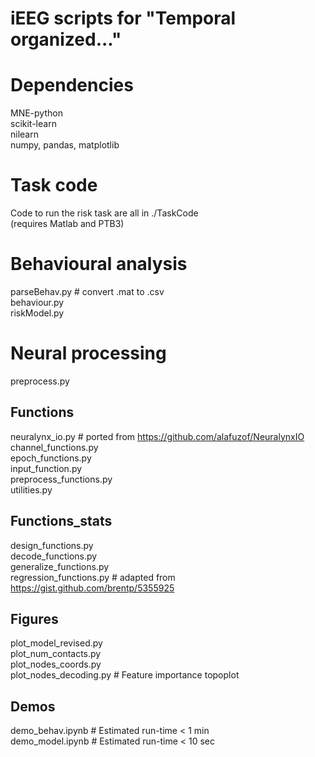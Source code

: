# iEEG scripts for "Temporal organized..."
# Dependencies 
MNE-python  
scikit-learn  
nilearn  
numpy, pandas, matplotlib  

# Task code
Code to run the risk task are all in ./TaskCode  
(requires Matlab and PTB3)

# Behavioural analysis
parseBehav.py # convert .mat to .csv    
behaviour.py  
riskModel.py  

# Neural processing
preprocess.py  

## Functions 
neuralynx_io.py # ported from https://github.com/alafuzof/NeuralynxIO  
channel_functions.py  
epoch_functions.py  
input_function.py  
preprocess_functions.py  
utilities.py  

## Functions_stats
design_functions.py    
decode_functions.py  
generalize_functions.py    
regression_functions.py # adapted from https://gist.github.com/brentp/5355925  

## Figures 
plot_model_revised.py   
plot_num_contacts.py  
plot_nodes_coords.py  
plot_nodes_decoding.py # Feature importance topoplot  

## Demos
demo_behav.ipynb # Estimated run-time < 1 min  
demo_model.ipynb # Estimated run-time < 10 sec